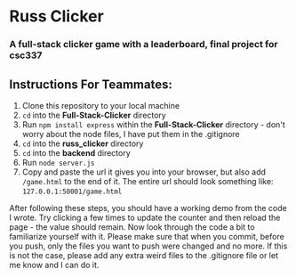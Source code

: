 # Russ Clicker
### A full-stack clicker game with a leaderboard, final project for csc337

## Instructions For Teammates:
1. Clone this repository to your local machine
2. `cd` into the **Full-Stack-Clicker** directory
3. Run `npm install express` within the **Full-Stack-Clicker**
    directory - don't worry about the node files, I have put them in the .gitignore
5. `cd` into the **russ_clicker** directory
6. `cd` into the **backend** directory
7. Run `node server.js`
8. Copy and paste the url it gives you into your browser, but also add `/game.html` to the end of it. The entire url should
   look something like: `127.0.0.1:50001/game.html`

After following these steps, you should have a working demo from the code I wrote. Try clicking a few times to update the counter and then
reload the page - the value should remain. Now look through the code a bit to familiarize yourself with it. Please make sure that when you commit, before you push,
only the files you want to push were changed and no more. If this is not the case, please add any extra weird files to the .gitignore file or let me know and 
I can do it.
